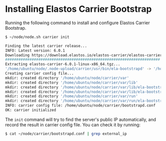# Installing Elastos Carrier Bootstrap

Running the following command to install and configure Elastos Carrier Bootstrap.

```bash
$ ~/node/node.sh carrier init
```

```bash
Finding the latest carrier release...
INFO: Latest version: 6.0.1
Downloading https://download.elastos.io/elastos-carrier/elastos-carrier-6.0.1/elastos-carrier-6.0.1-linux-x86_64.tgz...
###################################################################### 100.0%
Extracting elastos-carrier-6.0.1-linux-x86_64.tgz...
'/home/ubuntu/node/.node-upload/carrier/usr/bin/ela-bootstrapd' -> '/home/ubuntu/node/carrier/ela-bootstrapd'
Creating carrier config file...
mkdir: created directory '/home/ubuntu/node/carrier/var'
mkdir: created directory '/home/ubuntu/node/carrier/var/lib'
mkdir: created directory '/home/ubuntu/node/carrier/var/lib/ela-bootstrapd'
mkdir: created directory '/home/ubuntu/node/carrier/var/lib/ela-bootstrapd/db'
mkdir: created directory '/home/ubuntu/node/carrier/var/run'
mkdir: created directory '/home/ubuntu/node/carrier/var/run/ela-bootstrapd'
INFO: carrier config file: /home/ubuntu/node/carrier/bootstrapd.conf
OK: carrier initialized
```

The `init` command will try to find the server's public IP automatically, and record the result in carrier config file. You can check it by running: 

```bash
$ cat ~/node/carrier/bootstrapd.conf | grep external_ip
```

